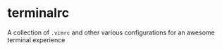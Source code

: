 # terminalrc

A collection of `.vimrc` and other various configurations for an awesome terminal experience
